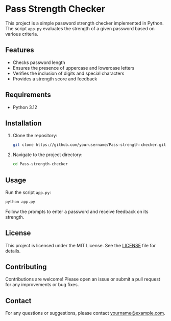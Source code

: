 # Pass Strength Checker

This project is a simple password strength checker implemented in Python. The script `app.py` evaluates the strength of a given password based on various criteria.

## Features

- Checks password length
- Ensures the presence of uppercase and lowercase letters
- Verifies the inclusion of digits and special characters
- Provides a strength score and feedback

## Requirements

- Python 3.12

## Installation

1. Clone the repository:
    ```sh
    git clone https://github.com/yourusername/Pass-strength-checker.git
    ```
2. Navigate to the project directory:
    ```sh
    cd Pass-strength-checker
    ```

## Usage

Run the script `app.py`:
```sh
python app.py
```

Follow the prompts to enter a password and receive feedback on its strength.

## License

This project is licensed under the MIT License. See the [LICENSE](LICENSE) file for details.

## Contributing

Contributions are welcome! Please open an issue or submit a pull request for any improvements or bug fixes.

## Contact

For any questions or suggestions, please contact [yourname@example.com](mailto:yourname@example.com).
